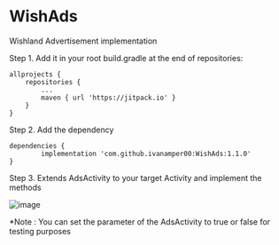 # WishAds
Wishland Advertisement implementation


Step 1. Add it in your root build.gradle at the end of repositories:

	allprojects {
		repositories {
			...
			maven { url 'https://jitpack.io' }
		}
	}
  
Step 2. Add the dependency

	dependencies {
	        implementation 'com.github.ivanamper00:WishAds:1.1.0'
	}
  
Step 3. Extends AdsActivity to your target Activity and implement the methods


![image](https://user-images.githubusercontent.com/57562156/184313040-bfbeb898-ba92-4254-bd10-ff164f005143.png)


*Note : You can set the parameter of the AdsActivity to true or false for testing purposes

